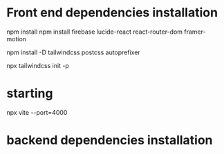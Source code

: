 # Front end dependencies installation

npm install npm install firebase lucide-react react-router-dom framer-motion

npm install -D tailwindcss postcss autoprefixer

npx tailwindcss init -p

# starting

npx vite --port=4000

# backend dependencies installation
